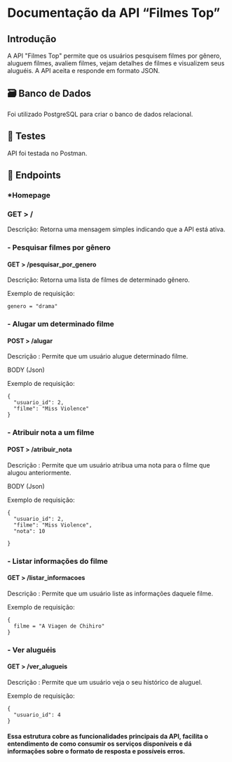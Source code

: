
# Documentação da API “Filmes Top”

## Introdução

A API "Filmes Top" permite que os usuários pesquisem filmes por gênero, aluguem filmes, avaliem filmes, vejam detalhes de filmes e visualizem seus aluguéis. 
A API aceita e responde em formato JSON.

## 🗃️ Banco de Dados

Foi utilizado PostgreSQL para criar o banco de dados relacional.

## 🤖 Testes

API foi testada no Postman.

## 🎯 Endpoints

### *Homepage

### GET > /

Descrição: Retorna uma mensagem simples indicando que a API está ativa.


### - Pesquisar filmes por gênero 

#### GET > /pesquisar_por_genero

Descrição: Retorna uma lista de filmes de determinado gênero.

Exemplo de requisição: 
```
genero = "drama"
```

### - Alugar um determinado filme 

#### POST > /alugar 

Descrição : Permite que um usuário alugue determinado filme.

BODY (Json) 

Exemplo de requisição:
```
{
  "usuario_id": 2,
  "filme": "Miss Violence"
}
```

### - Atribuir nota a um filme 

#### POST > /atribuir_nota

Descrição : Permite que um usuário atribua uma nota para o filme que alugou anteriormente.

BODY (Json)

Exemplo de requisição:
```
{
  "usuario_id": 2,
  "filme": "Miss Violence",
  "nota": 10

}
```

### - Listar informações do filme 

#### GET > /listar_informacoes

Descrição : Permite que um usuário liste as informações daquele filme.

Exemplo de requisição:
```
{
  filme = "A Viagen de Chihiro"
}
```

### - Ver aluguéis

#### GET > /ver_alugueis 

Descrição : Permite que um usuário veja o seu histórico de aluguel.

Exemplo de requisição:
```
{
  "usuario_id": 4
}
```

#### Essa estrutura cobre as funcionalidades principais da API, facilita o entendimento de como consumir os serviços disponíveis e dá informações sobre o formato de resposta e possíveis erros.
